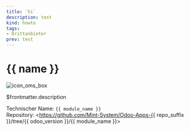 ```yaml
---
title: `hi`
description: test
kind: howto
tags:
- Drittanbieter
prev: test
---
```

# {{ name }}
![icon_oms_box](../attachments/icons_odoo_mint_system.png)

$frontmatter.description

Technischer Name: `{{ module_name }}`\
Repository: <https://github.com/Mint-System/Odoo-Apps-{{ repo_suffix }}/tree/{{ odoo_version }}/{{ module_name }}>